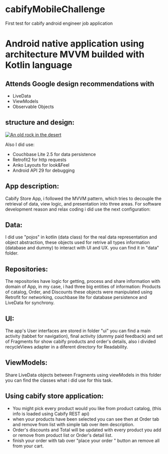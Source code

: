 # cabifyMobileChallenge
First test for cabify android engineer job application

# Android native application using architecture MVVM builded with Kotlin language

## Attends Google design recommendations with
- LiveData
- ViewModels
- Observable Objects

## structure and design:
[![An old rock in the desert](https://miro.medium.com/max/567/1*4EgdWEoVDFtQxQiU9Dk-eg.png)](https://medium.com/m)

Also I did use:

- Couchbase Lite 2.5 for data persistence
- Retrofit2 for http requests
- Anko Layouts for look&Feel
- Android API 29 for debugging

## App description:
Cabify Store App, i followed the MVVM pattern, which tries to decouple the retrieval of data, view logic, and presentation into three areas. For software development reason and relax coding i did use the next configuration:

## Data:
I did use "pojos" in kotlin (data class) for the real data representation and object abstraction, these objects used for retrive all types information (database and dummy) to interact with UI and UX. you can find it in "data" folder.

## Repositories:
The repositories have logic for getting, process and share information with domain of App, in my case, i had three big entities of
information: Products of catalog, Order, and Discounts these objects were manipulated using Retrofit for networking, couchbase lite for database persistence and LiveData for synchrony. 

## UI:
The app's User interfaces are stored in folder "ui" you can find a main activity (tabbet for navigation), final activity (dummy paid feedback) and set of Fragments for show cabify products and order's details, also i divided recycleViews adapter in a diferent directory for Readability. 

## ViewModels:
Share LiveData objects between Fragments using viewModels in this folder you can find the classes what i did use for this task.

## Using cabify store application:

- You might pick every product would you like from product catalog, (this info is loaded using Cabify REST api)
- when your products have been selected you can see then at Order tab and remove from list with simple tab over item description.
- Order's discounts and Total will be updated with every product you add or remove from product list or Order's detail list.
- finish your order with tab over "place your order " button an remove all from your cart.